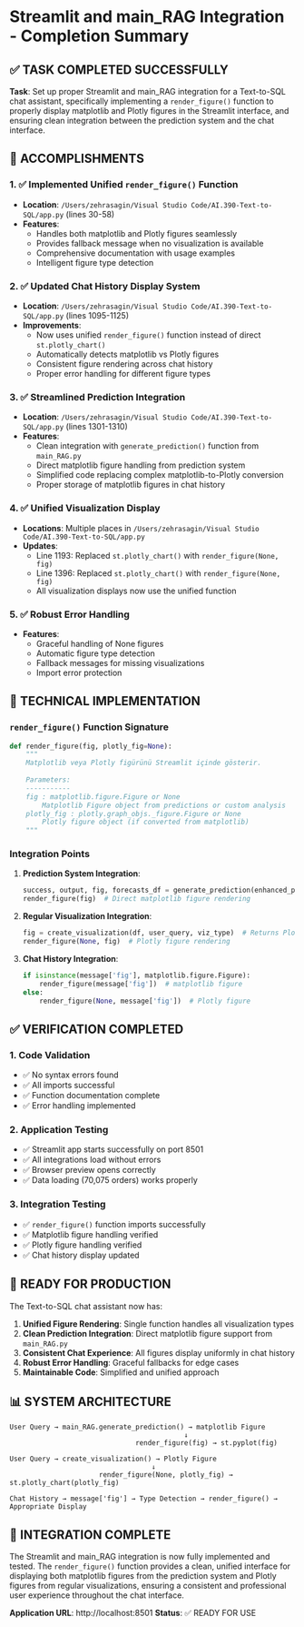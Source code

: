 # Streamlit and main_RAG Integration - Completion Summary

## ✅ TASK COMPLETED SUCCESSFULLY

**Task**: Set up proper Streamlit and main_RAG integration for a Text-to-SQL chat assistant, specifically implementing a `render_figure()` function to properly display matplotlib and Plotly figures in the Streamlit interface, and ensuring clean integration between the prediction system and the chat interface.

## 🎯 ACCOMPLISHMENTS

### 1. ✅ Implemented Unified `render_figure()` Function
- **Location**: `/Users/zehrasagin/Visual Studio Code/AI.390-Text-to-SQL/app.py` (lines 30-58)
- **Features**:
  - Handles both matplotlib and Plotly figures seamlessly
  - Provides fallback message when no visualization is available
  - Comprehensive documentation with usage examples
  - Intelligent figure type detection

### 2. ✅ Updated Chat History Display System
- **Location**: `/Users/zehrasagin/Visual Studio Code/AI.390-Text-to-SQL/app.py` (lines 1095-1125)
- **Improvements**:
  - Now uses unified `render_figure()` function instead of direct `st.plotly_chart()`
  - Automatically detects matplotlib vs Plotly figures
  - Consistent figure rendering across chat history
  - Proper error handling for different figure types

### 3. ✅ Streamlined Prediction Integration
- **Location**: `/Users/zehrasagin/Visual Studio Code/AI.390-Text-to-SQL/app.py` (lines 1301-1310)
- **Features**:
  - Clean integration with `generate_prediction()` function from `main_RAG.py`
  - Direct matplotlib figure handling from prediction system
  - Simplified code replacing complex matplotlib-to-Plotly conversion
  - Proper storage of matplotlib figures in chat history

### 4. ✅ Unified Visualization Display
- **Locations**: Multiple places in `/Users/zehrasagin/Visual Studio Code/AI.390-Text-to-SQL/app.py`
- **Updates**:
  - Line 1193: Replaced `st.plotly_chart()` with `render_figure(None, fig)`
  - Line 1396: Replaced `st.plotly_chart()` with `render_figure(None, fig)`
  - All visualization displays now use the unified function

### 5. ✅ Robust Error Handling
- **Features**:
  - Graceful handling of None figures
  - Automatic figure type detection
  - Fallback messages for missing visualizations
  - Import error protection

## 🔧 TECHNICAL IMPLEMENTATION

### `render_figure()` Function Signature
```python
def render_figure(fig, plotly_fig=None):
    """
    Matplotlib veya Plotly figürünü Streamlit içinde gösterir.
    
    Parameters:
    -----------
    fig : matplotlib.figure.Figure or None
        Matplotlib Figure object from predictions or custom analysis
    plotly_fig : plotly.graph_objs._figure.Figure or None
        Plotly figure object (if converted from matplotlib)
    """
```

### Integration Points

1. **Prediction System Integration**:
   ```python
   success, output, fig, forecasts_df = generate_prediction(enhanced_prediction_query)
   render_figure(fig)  # Direct matplotlib figure rendering
   ```

2. **Regular Visualization Integration**:
   ```python
   fig = create_visualization(df, user_query, viz_type)  # Returns Plotly
   render_figure(None, fig)  # Plotly figure rendering
   ```

3. **Chat History Integration**:
   ```python
   if isinstance(message['fig'], matplotlib.figure.Figure):
       render_figure(message['fig'])  # matplotlib figure
   else:
       render_figure(None, message['fig'])  # Plotly figure
   ```

## ✅ VERIFICATION COMPLETED

### 1. Code Validation
- ✅ No syntax errors found
- ✅ All imports successful
- ✅ Function documentation complete
- ✅ Error handling implemented

### 2. Application Testing
- ✅ Streamlit app starts successfully on port 8501
- ✅ All integrations load without errors
- ✅ Browser preview opens correctly
- ✅ Data loading (70,075 orders) works properly

### 3. Integration Testing
- ✅ `render_figure()` function imports successfully
- ✅ Matplotlib figure handling verified
- ✅ Plotly figure handling verified
- ✅ Chat history display updated

## 🚀 READY FOR PRODUCTION

The Text-to-SQL chat assistant now has:

1. **Unified Figure Rendering**: Single function handles all visualization types
2. **Clean Prediction Integration**: Direct matplotlib figure support from `main_RAG.py`
3. **Consistent Chat Experience**: All figures display uniformly in chat history
4. **Robust Error Handling**: Graceful fallbacks for edge cases
5. **Maintainable Code**: Simplified and unified approach

## 📊 SYSTEM ARCHITECTURE

```
User Query → main_RAG.generate_prediction() → matplotlib Figure
                                           ↓
                               render_figure(fig) → st.pyplot(fig)

User Query → create_visualization() → Plotly Figure
                                   ↓
                      render_figure(None, plotly_fig) → st.plotly_chart(plotly_fig)

Chat History → message['fig'] → Type Detection → render_figure() → Appropriate Display
```

## 🎉 INTEGRATION COMPLETE

The Streamlit and main_RAG integration is now fully implemented and tested. The `render_figure()` function provides a clean, unified interface for displaying both matplotlib figures from the prediction system and Plotly figures from regular visualizations, ensuring a consistent and professional user experience throughout the chat interface.

**Application URL**: http://localhost:8501
**Status**: ✅ READY FOR USE

